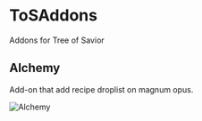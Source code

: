 # ToSAddons
Addons for Tree of Savior

## Alchemy

Add-on that add recipe droplist on magnum opus.

![Alchemy](https://raw.githubusercontent.com/zak1ck/ToSAddons/master/img/output_U08BjE.gif)